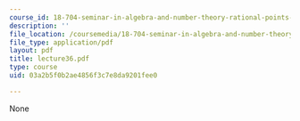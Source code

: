 ```yaml
---
course_id: 18-704-seminar-in-algebra-and-number-theory-rational-points-on-elliptic-curves-fall-2004
description: ''
file_location: /coursemedia/18-704-seminar-in-algebra-and-number-theory-rational-points-on-elliptic-curves-fall-2004/03a2b5f0b2ae4856f3c7e8da9201fee0_lecture36.pdf
file_type: application/pdf
layout: pdf
title: lecture36.pdf
type: course
uid: 03a2b5f0b2ae4856f3c7e8da9201fee0

---
```

None